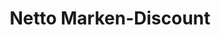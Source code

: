 ---
title: "Netto Marken-Discount"
url: /wolfsburg/netto-marken-discount-gerberstr/
shop: Supermarkt
---